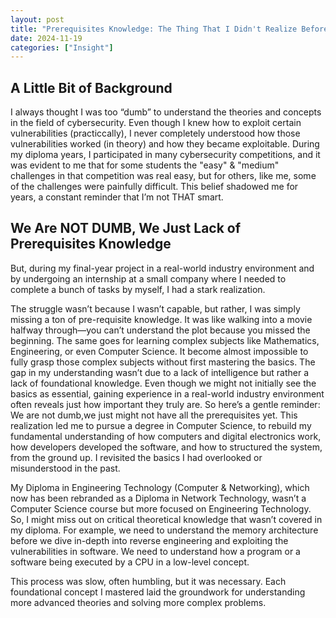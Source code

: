 ```yaml
---
layout: post
title: "Prerequisites Knowledge: The Thing That I Didn't Realize Before"
date: 2024-11-19
categories: ["Insight"]
---
```


## A Little Bit of Background

I always thought I was too “dumb” to understand the theories and concepts in the field of cybersecurity. Even though I knew how to exploit certain vulnerabilities (practiccally), I never completely understood how those vulnerabilities worked (in theory) and how they became exploitable. During my diploma years, I participated in many cybersecurity competitions, and it was evident to me that for some students the "easy" & "medium" challenges in that competition was real easy, but for others, like me, some of the challenges were painfully difficult. This belief shadowed me for years, a constant reminder that I’m not THAT smart.

## We Are NOT DUMB, We Just Lack of Prerequisites Knowledge

But, during my final-year project in a real-world industry environment and by undergoing an internship at a small company where I needed to complete a bunch of tasks by myself, I had a stark realization.

The struggle wasn’t because I wasn’t capable, but rather, I was simply missing a ton of pre-requisite knowledge. It was like walking into a movie halfway through—you can’t understand the plot because you missed the beginning. The same goes for learning complex subjects like Mathematics, Engineering, or even Computer Science. It become almost impossible to fully grasp those complex subjects without first mastering the basics. The gap in my understanding wasn’t due to a lack of intelligence but rather a lack of foundational knowledge. Even though we might not initially see the basics as essential, gaining experience in a real-world industry environment often reveals just how important they truly are. So here’s a gentle reminder: We are not dumb,we just might not have all the prerequisites yet. This realization led me to pursue a degree in Computer Science, to rebuild my fundamental understanding of how computers and digital electronics work, how developers developed the software, and how to structured the system, from the ground up. I revisited the basics I had overlooked or misunderstood in the past. 

My Diploma in Engineering Technology (Computer & Networking), which now has been rebranded as a Diploma in Network Technology, wasn’t a Computer Science course but more focused on Engineering Technology. So, I might miss out on critical theoretical knowledge that wasn’t covered in my diploma. For example, we need to understand the memory architecture before we dive in-depth into reverse engineering and exploiting the vulnerabilities in software. We need to understand how a program or a software being executed by a CPU in a low-level concept.

This process was slow, often humbling, but it was necessary. Each foundational concept I mastered laid the groundwork for understanding more advanced theories and solving more complex problems.
